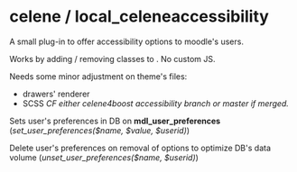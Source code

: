 
# celene / local_celeneaccessibility

A small plug-in to offer accessibility options to moodle's users.

Works by adding / removing classes to <body>. No custom JS.

Needs some minor adjustment on theme's files: 
- drawers' renderer 
- SCSS 
*CF either celene4boost accessibility branch or master if merged.*

Sets user's preferences in DB on **mdl_user_preferences** (*set_user_preferences($name, $value, $userid)*)

Delete user's preferences on removal of options to optimize DB's data volume (*unset_user_preferences($name, $userid)*)




